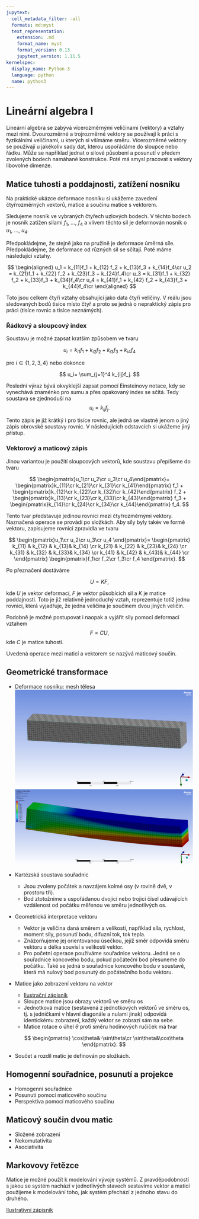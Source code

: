 ```yaml
---
jupytext:
  cell_metadata_filter: -all
  formats: md:myst
  text_representation:
    extension: .md
    format_name: myst
    format_version: 0.13
    jupytext_version: 1.11.5
kernelspec:
  display_name: Python 3
  language: python
  name: python3
---
```



# Lineární algebra I

Lineární algebra se zabývá vícerozměrnými veličinami (vektory) a vztahy mezi nimi. Dvourozměrné a trojrozměrné vektory se používají k práci s fyzikálními veličinami, u kterých si všímáme směru. Vícerozměrné vektory se používají u jakékoliv sady dat, kterou uspořádáme do sloupce nebo řádku. Může se například jednat o silové působení a posunutí v předem zvolených bodech namáhané konstrukce. Poté má smysl pracovat s vektory libovolné dimenze. 

## Matice tuhosti a poddajnosti, zatížení nosníku

Na praktické ukázce deformace nosníku si ukážeme zavedení čtyřrozměrných vektorů, matice a součinu matice s vektorem.

Sledujeme nosník ve vybraných čtyřech uzlových bodech. V těchto bodech je nosník zatížen silami $f_1$, ..., $f_4$ a vlivem těchto sil je deformován nosník o $u_1$, ..., $u_4$. 

Předpokládejme, že stejně jako na pružině je deformace úměrná síle. Předpokládejme, že deformace od různých sil se sčítají. Poté máme následující vztahy. 

$$
\begin{aligned}
u_1 = k_{11}f_1 + k_{12} f_2 + k_{13}f_3 + k_{14}f_4\cr
u_2 = k_{21}f_1 + k_{22} f_2 + k_{23}f_3 + k_{24}f_4\cr
u_3 = k_{31}f_1 + k_{32} f_2 + k_{33}f_3 + k_{34}f_4\cr
u_4 = k_{41}f_1 + k_{42} f_2 + k_{43}f_3 + k_{44}f_4\cr
\end{aligned}
$$

Toto jsou celkem čtyři vztahy obsahující jako data čtyři veličiny. V reálu jsou sledovaných bodů tisíce místo čtyř a proto se jedná o nepraktický zápis pro práci (tisíce rovnic a tisíce neznámých).

### Řádkový a sloupcový index

Soustavu je možné zapsat kratším způsobem ve tvaru 

$$
u_i= k_{i1}f_1 + k_{i2} f_2 + k_{i3}f_3 + k_{i4}f_4
$$

pro $i\in\{1,2,3,4\}$ nebo dokonce 

$$
u_i= \sum_{j=1}^4 k_{ij}f_j.
$$


Poslední výraz bývá okvyklejší zapsat pomocí Einsteinovy notace, kdy se vynechává znaménko pro sumu a přes opakovaný index se sčítá. Tedy soustava se zjednoduší na $$u_i=k_{ij}f_j.$$

Tento zápis je již krátký i pro tisíce rovnic, ale jedná se vlastně jenom o jiný zápis obrovské soustavy rovnic. V následujících odstavcích si ukážeme jiný přístup.

### Vektorový a maticový zápis

Jinou variantou je použití sloupcových vektorů, kde soustavu přepíšeme do tvaru

$$
\begin{pmatrix}u_1\cr u_2\cr u_3\cr u_4\end{pmatrix}=
\begin{pmatrix}k_{11}\cr k_{21}\cr k_{31}\cr k_{41}\end{pmatrix} f_1 +
\begin{pmatrix}k_{12}\cr k_{22}\cr k_{32}\cr k_{42}\end{pmatrix} f_2 +
\begin{pmatrix}k_{13}\cr k_{23}\cr k_{33}\cr k_{43}\end{pmatrix} f_3 +
\begin{pmatrix}k_{14}\cr k_{24}\cr k_{34}\cr k_{44}\end{pmatrix} f_4.
$$

Tento tvar představuje jedinou rovnici mezi čtyřrozměrnými vektory. Naznačená operace se provádí po složkách. Aby síly byly takév ve formě vektoru, zapisujeme rovnici zpravidla ve tvaru 

$$
\begin{pmatrix}u_1\cr u_2\cr u_3\cr u_4
\end{pmatrix}=
\begin{pmatrix}
k_{11} & k_{12} & k_{13}& k_{14} \cr
k_{21} & k_{22} & k_{23}& k_{24} \cr
k_{31} & k_{32} & k_{33}& k_{34} \cr
k_{41} & k_{42} & k_{43}& k_{44} \cr
\end{pmatrix} 
\begin{pmatrix}f_1\cr f_2\cr f_3\cr f_4
\end{pmatrix}.
$$

Po přeznačení dostáváme 

$$
U = K F,
$$

kde $U$ je vektor deformací, $F$ je vektor působících sil a $K$ je matice poddajnosti. Toto je již relativně jednoduchý vztah, reprezentuje totiž jednu rovnici, která vyjadřuje, že jedna veličina je součinem dvou jiných veličin.

Podobně je možné postupovat i naopak a vyjářit síly pomocí deformací vztahem $$F=CU,$$ kde $C$ je matice tuhosti.

Uvedená operace mezi maticí a vektorem se nazývá maticový součin. 

## Geometrické transformace

* Deformace nosníku: mesh tělesa
  ![](mesh.png)
  ![](deformace.png)  
* Kartézská soustava souřadnic
  * Jsou zvoleny počátek a navzájem kolmé osy (v rovině dvě, v prostoru tři). 
  * Bod ztotožníme s uspořádanou dvojicí nebo trojicí čísel udávajících vzdálenost od počátku měřenou ve směru jednotlivých os.  
* Geometrická interpretace vektoru
  * Vektor je veličina daná směrem a velikostí, například síla, rychlost, moment síly, posunutí bodu, difuzní tok, tok tepla. 
  * Znázorňujeme jej orientovanou úsečkou, jejíž směr odpovídá směru vektoru a délka souvisí s velikostí vektor. 
  * Pro početní operace používáme souřadnice vektoru. Jedná se o souřadnice koncového bodu, pokud počáteční bod přesuneme do počátku. Také se jedná o souřadnice koncového bodu v soustavě, která má nulový bod posunutý do počátečního bodu vektoru.
* Matice jako zobrazení vektoru na vektor
  
  * [Ilustrační zápisník](https://github.com/robert-marik/design/blob/main/notebooks/matice_geometricka_zobrazeni.ipynb)
  * Sloupce matice jsou obrazy vektorů ve směru os
  * Jednotková matice (sestavená z jednotkových vektorů ve směru os, tj. s jedničkami v hlavní diagonále a nulami jinak) odpovídá identickému zobrazení, každý vektor se zobrazí sám na sebe.
  * Matice rotace o úhel $\theta$ proti směru hodinových ručiček má tvar 

  $$
  \begin{pmatrix}
  \cos\theta&-\sin\theta\cr
  \sin\theta&\cos\theta
  \end{pmatrix}.
  $$

* Součet a rozdíl matic je definován po složkách.

## Homogenní souřadnice, posunutí a projekce

* Homogenní souřadnice
* Posunutí pomocí maticového součinu
* Perspektiva pomocí maticového součinu

## Maticový součin dvou matic

* Složené zobrazení
* Nekomutativita 
* Asociativita

## Markovovy řetězce

Matice je možné použít k modelování vývoje systémů. Z pravděpodobností
s jakou se systém nachází v jednotlivých stavech sestavíme vektor a
matici použijeme k modelování toho, jak systém přechází z jednoho
stavu do druhého.

[Ilustrativní zápisník](https://github.com/robert-marik/design/blob/main/notebooks/matice_markov_chain.ipynb)